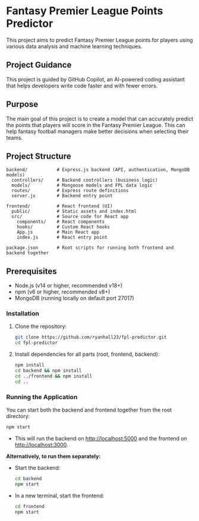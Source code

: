 # Fantasy Premier League Points Predictor

This project aims to predict Fantasy Premier League points for players using various data analysis and machine learning techniques.

## Project Guidance

This project is guided by GitHub Copilot, an AI-powered coding assistant that helps developers write code faster and with fewer errors.

## Purpose

The main goal of this project is to create a model that can accurately predict the points that players will score in the Fantasy Premier League. This can help fantasy football managers make better decisions when selecting their teams.

## Project Structure

```
backend/           # Express.js backend (API, authentication, MongoDB models)
  controllers/     # Backend controllers (business logic)
  models/          # Mongoose models and FPL data logic
  routes/          # Express route definitions
  server.js        # Backend entry point

frontend/          # React frontend (UI)
  public/          # Static assets and index.html
  src/             # Source code for React app
    components/    # React components
    hooks/         # Custom React hooks
    App.js         # Main React app
    index.js       # React entry point

package.json       # Root scripts for running both frontend and backend together
```

## Prerequisites

- Node.js (v14 or higher, recommended v18+)
- npm (v6 or higher, recommended v8+)
- MongoDB (running locally on default port 27017)

### Installation

1. Clone the repository:
    ```sh
    git clone https://github.com/ryanhall23/fpl-predictor.git
    cd fpl-predictor
    ```

2. Install dependencies for all parts (root, frontend, backend):
    ```sh
    npm install
    cd backend && npm install
    cd ../frontend && npm install
    cd ..
    ```

### Running the Application

You can start both the backend and frontend together from the root directory:

```sh
npm start
```

- This will run the backend on [http://localhost:5000](http://localhost:5000) and the frontend on [http://localhost:3000](http://localhost:3000).

**Alternatively, to run them separately:**

- Start the backend:
    ```sh
    cd backend
    npm start
    ```
- In a new terminal, start the frontend:
    ```sh
    cd frontend
    npm start
    ```